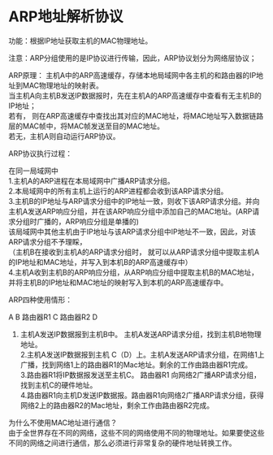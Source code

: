 # ARP地址解析协议
功能：根据IP地址获取主机的MAC物理地址。

注意：ARP分组使用的是IP协议进行传输，因此，ARP协议划分为网络层协议；

ARP原理：
主机A中的ARP高速缓存，存储本地局域网中各主机的和路由器的IP地址到MAC物理地址的映射表。  
当主机A向主机B发送IP数据报时，先在主机A的ARP高速缓存中查看有无主机B的IP地址；  
若有， 则在ARP高速缓存中查找出其对应的MAC地址，将MAC地址写入数据链路层的MAC帧中，将MAC帧发送至目的MAC地址。  
若无，主机A则自动运行ARP协议。  

ARP协议执行过程：

在同一局域网中  
1.主机A的ARP进程在本局域网中广播ARP请求分组。  
2.本局域网中的所有主机上运行的ARP进程都会收到该ARP请求分组。  
3.主机B的IP地址与ARP请求分组中的IP地址一致，则收下该ARP请求分组。并向主机A发送ARP响应分组，并在该ARP响应分组中添加自己的MAC地址。(ARP请求分组时广播的，ARP响应分组是单播的)  
该局域网中其他主机由于IP地址与该ARP请求分组中IP地址不一致，因此，对该ARP请求分组不予理睬，  
（主机B在接收到主机A的ARP请求分组时， 就可以从ARP请求分组中提取主机A的IP地址和MAC地址，并写入到本机B的ARP高速缓存中）  
4.主机A收到主机B的ARP响应分组，从ARP响应分组中提取主机B的MAC地址，并将主机B的IP地址和MAC地址的映射写入到本机的ARP高速缓存中。  

ARP四种使用情形：

A B  路由器R1  C  路由器R2  D

1. 主机A发送IP数据报到主机B中。 主机A发送ARP请求分组，找到主机B地物理地址。  
2.主机A发送IP数据报到主机 C（D）上。主机A发送ARP请求分组，在网络1上广播，找到网络1上的路由器R1的Mac地址。剩余的工作由路由器R1完成。  
3.路由器R1将IP数据报发送至主机C。 路由器R1 向网络2广播ARP请求分组，找到主机C的硬件地址。  
4.路由器R1向主机D发送IP数据报。路由器R1向网络2广播ARP请求分组，获得网络2上的路由器R2的Mac地址，剩余工作由路由器R2完成。  

为什么不使用MAC地址进行通信？  
由于全世界存在不同的网络，这些不同的网络使用不同的物理地址。如果要使这些不同的网络之间进行通信，那么必须进行非常复杂的硬件地址转换工作。 